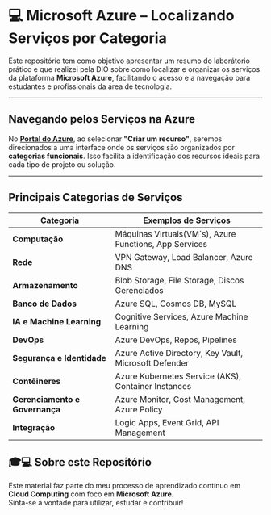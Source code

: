 # 💻 Microsoft Azure – Localizando Serviços por Categoria

Este repositório tem como objetivo apresentar um resumo do laborátorio prático e que realizei pela DIO sobre como localizar e organizar os serviços da plataforma **Microsoft Azure**, facilitando o acesso e a navegação para estudantes e profissionais da área de tecnologia.

---

## Navegando pelos Serviços na Azure

No **[Portal do Azure](https://portal.azure.com)**, ao selecionar **"Criar um recurso"**, seremos direcionados a uma interface onde os serviços são organizados por **categorias funcionais**. Isso facilita a identificação dos recursos ideais para cada tipo de projeto ou solução.

---

## Principais Categorias de Serviços

| Categoria                        | Exemplos de Serviços                                |
|----------------------------------|------------------------------------------------------|
| **Computação**                   | Máquinas Virtuais(VM´s), Azure Functions, App Services     |
| **Rede**                         | VPN Gateway, Load Balancer, Azure DNS                |
| **Armazenamento**                | Blob Storage, File Storage, Discos Gerenciados       |
| **Banco de Dados**              | Azure SQL, Cosmos DB, MySQL                          |
| **IA e Machine Learning**       | Cognitive Services, Azure Machine Learning           |
| **DevOps**                       | Azure DevOps, Repos, Pipelines                       |
| **Segurança e Identidade**      | Azure Active Directory, Key Vault, Microsoft Defender|
| **Contêineres**                 | Azure Kubernetes Service (AKS), Container Instances  |
| **Gerenciamento e Governança**| Azure Monitor, Cost Management, Azure Policy         |
| **Integração**                  | Logic Apps, Event Grid, API Management               |



## 🎓💻 Sobre este Repositório

Este material faz parte do meu processo de aprendizado contínuo em **Cloud Computing** com foco em **Microsoft Azure**.  
Sinta-se à vontade para utilizar, estudar e contribuir!
